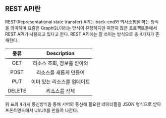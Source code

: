 ## REST API란

REST(Representational state transfer) API는 back-end와 의사소통을 하는 방식을 의미하며 요즘은 GraphQL이라는 방식이 유행하지만 여전히 많은 프로젝트들에서 REST API가 사용되고 있다고 한다. REST API에는 잘 쓰이는 방식으로 총 4가지가 존재한다.

|  종류  |         Description         |
| :----: | :-------------------------: |
|  GET   | 리소스 조회, 정보를 받아와  |
|  POST  |   리소스를 새롭게 만들어    |
|  PUT   | 이미 있는 리소스를 업데이트 |
| DELETE |        리소스를 삭제        |

위 표의 4가지 통신방식을 통해 서버와 통신해 필요한 데이터들을 JSON 형식으로 받아 프론트엔드에서 UI/UX를 만들어 나간다.
